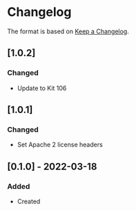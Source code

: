 # Changelog
The format is based on [Keep a Changelog](https://keepachangelog.com/en/1.0.0/).

## [1.0.2]
### Changed
- Update to Kit 106

## [1.0.1]
### Changed
- Set Apache 2 license headers

## [0.1.0] - 2022-03-18
### Added
- Created
